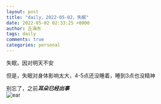```yaml
---
layout: post
title: "daily，2022-05-02，失眠"
date: 2022-05-02 02:33:25 +0800
author: 丘海东 
tags: daily
comments: true
categories: personal
---
```

失眠，因对明天不安  

但是，失眠对身体影响太大，4-5点还没睡着，睡到3点也没精神  

别忘了，之前***耳朵已经出事***  
![ear](http://r.photo.store.qq.com/psc?/V53xBhKC4JFvE03uTNAL1QWxNF3K6JJT/bqQfVz5yrrGYSXMvKr.cqa3wredBfA2giCtyeyvq1kaPZc94CownXe10jFKSbDK0o9XF6MrJqREAx0oFhmUnwfscsGg0XEG4UNiJ8tLVedE!/r)
